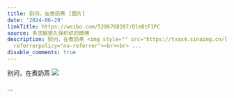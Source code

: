 ```yaml
---
title: 别问，在煮奶茶 [图片]
date: '2024-06-29'
linkTitle: https://weibo.com/5286768287/OleBtF1PC
source: 多次婉拒久保织织的微博
description: 别问，在煮奶茶 <img style="" src="https://tvax4.sinaimg.cn/large/005LMJWfgy1hr67ooajakj30n00mzmyn.jpg"
  referrerpolicy="no-referrer"><br><br> ...
disable_comments: true
---
```

别问，在煮奶茶 <img style="" src="https://tvax4.sinaimg.cn/large/005LMJWfgy1hr67ooajakj30n00mzmyn.jpg" referrerpolicy="no-referrer"><br><br> ...